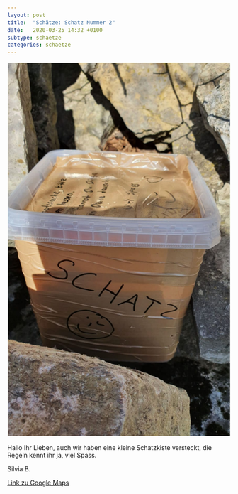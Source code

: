 ```yaml
---
layout: post
title:  "Schätze: Schatz Nummer 2"
date:   2020-03-25 14:32 +0100
subtype: schaetze
categories: schaetze
---
```


![Schatz Nr 2](/images/schatz2.png)

Hallo Ihr Lieben,
auch wir haben eine kleine Schatzkiste versteckt, die Regeln kennt ihr ja, viel Spass.

Silvia B.

[Link zu Google Maps](https://goo.gl/maps/w3me5rKDHp86LuGo6)